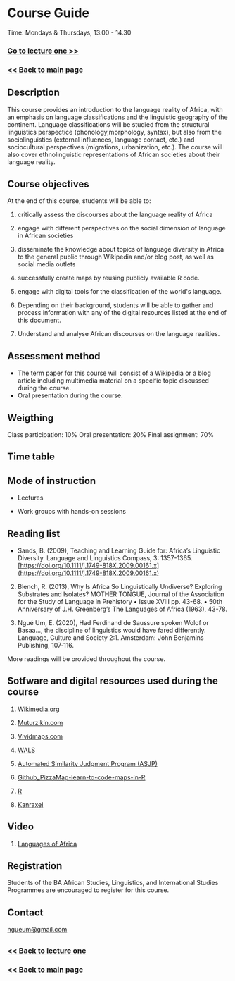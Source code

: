 # Course Guide

Time: Mondays & Thursdays, 13.00 - 14.30

### [Go to lecture one >>](https://github.com/Ngue-Um/syllabi/blob/main/mock-lecture_linguistic-diversity-in-africa.md)

### [<< Back to main page](https://github.com/Ngue-Um/syllabi/blob/main/Linguistic-diversity-in-Africa.md)

## Description
This course provides an introduction to the language reality of Africa, with an emphasis on language classifications and the linguistic geography of the continent. Language classifications will be studied from the structural linguistics perspectice (phonology,morphology, syntax), but also from the sociolinguistics (external influences, language contact, etc.)  and sociocultural perspectives (migrations, urbanization, etc.). The course will also cover ethnolinguistic representations of African societies about their language reality.

  ## **Course objectives**

  At the end of this course, students will be able to:
1. critically assess the discourses about the language reality of Africa

2. engage with different perspectives on the social dimension of language in African societies

3. disseminate the knowledge about topics of language diversity in Africa to the general public through Wikipedia and/or blog post, as well as social media outlets

4. successfully create maps by reusing publicly available R code.

5. engage with digital tools for the classification of the world's language.

6. Depending on their background, students will be able to gather and process information with any of the digital resources listed at the end of this document.

7. Understand and analyse African discourses on the language realities. 

## **Assessment method**
- The term paper for this course will consist of a Wikipedia or a blog article including multimedia material on a specific topic discussed during the course.
- Oral presentation during the course.

## **Weigthing**
Class participation: 10%
Oral presentation: 20%
Final assignment: 70%

## **Time table**


## **Mode of instruction**

- Lectures

- Work groups with hands-on sessions


## **Reading list**

* Sands, B. (2009), Teaching and Learning Guide for: Africa’s Linguistic Diversity. Language and Linguistics Compass, 3: 1357-1365. [https://doi.org/10.1111/j.1749-818X.2009.00161.x](https://doi.org/10.1111/j.1749-818X.2009.00161.x)

2. Blench, R. (2013), Why Is Africa So Linguistically Undiverse? Exploring Substrates and Isolates? MOTHER TONGUE, Journal of the Association for the Study of Language in Prehistory • Issue XVIII pp. 43-68. • 50th Anniversary of J.H. Greenberg’s The Languages of Africa (1963), 43-78.

3. Ngué Um, E. (2020), Had Ferdinand de Saussure spoken Wolof or Basaa..., the discipline of linguistics would have fared differently. Language, Culture and Society 2:1. Amsterdam: John Benjamins Publishing, 107‐116.
 
 More readings will be provided throughout the course.

## Sotfware and digital resources used during the course

1. [Wikimedia.org](https://commons.wikimedia.org/wiki/Category:Linguistic_maps_of_Africa#/media/File:African_language_families.png)

2. [Muturzikin.com](https://www.muturzikin.com/carteafrique.htm)

3. [Vividmaps.com](https://vividmaps.com/detailed-map-of-africas-languages/)

4. [WALS](https://wals.info/languoid/genealogy)

5. [Automated Similarity Judgment Program (ASJP)](https://asjp.clld.org/)

6. [Github_PizzaMap-learn-to-code-maps-in-R](https://github.com/digitalkoine/PizzaMap-learn-to-code-maps-in-R-)

7. [R](https://cran.r-project.org/)

8. [Kanraxel](https://www.chouettefilms.co.uk/kanraxel-home)

## Video

1. [Languages of Africa](https://youtu.be/1WhIiqHr0q0) 

## **Registration**
Students of the BA African Studies, Linguistics, and International Studies Programmes are encouraged to register for this course.


## **Contact**
ngueum@gmail.com 

##
### [<< Back to lecture one](https://github.com/Ngue-Um/syllabi/blob/main/mock-lecture_linguistic-diversity-in-africa.md)

### [<< Back to main page](https://github.com/Ngue-Um/syllabi/blob/main/Linguistic-diversity-in-Africa.md)